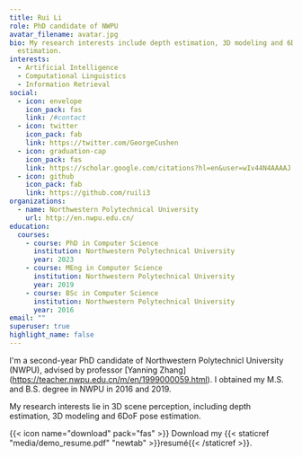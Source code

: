```yaml
---
title: Rui Li
role: PhD candidate of NWPU
avatar_filename: avatar.jpg
bio: My research interests include depth estimation, 3D modeling and 6DoF pose
  estimation.
interests:
  - Artificial Intelligence
  - Computational Linguistics
  - Information Retrieval
social:
  - icon: envelope
    icon_pack: fas
    link: /#contact
  - icon: twitter
    icon_pack: fab
    link: https://twitter.com/GeorgeCushen
  - icon: graduation-cap
    icon_pack: fas
    link: https://scholar.google.com/citations?hl=en&user=wIv44N4AAAAJ
  - icon: github
    icon_pack: fab
    link: https://github.com/ruili3
organizations:
  - name: Northwestern Polytechnical University
    url: http://en.nwpu.edu.cn/
education:
  courses:
    - course: PhD in Computer Science
      institution: Northwestern Polytechnical University
      year: 2023
    - course: MEng in Computer Science
      institution: Northwestern Polytechnical University
      year: 2019
    - course: BSc in Computer Science
      institution: Northwestern Polytechnical University
      year: 2016
email: ""
superuser: true
highlight_name: false
---
```

I'm a second-year PhD candidate of Northwestern Polytechnicl University (NWPU), advised by professor \[Yanning Zhang] (https://teacher.nwpu.edu.cn/m/en/1999000059.html). I obtained my M.S. and B.S. degree in NWPU in 2016 and 2019.

My research interests lie in 3D scene perception, including depth estimation, 3D modeling and 6DoF pose estimation.

{{< icon name="download" pack="fas" >}} Download my {{< staticref "media/demo_resume.pdf" "newtab" >}}resumé{{< /staticref >}}.